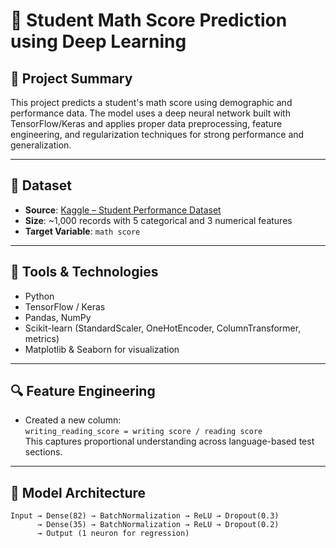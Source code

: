 # 🧮 Student Math Score Prediction using Deep Learning

## 📌 Project Summary
This project predicts a student's math score using demographic and performance data. The model uses a deep neural network built with TensorFlow/Keras and applies proper data preprocessing, feature engineering, and regularization techniques for strong performance and generalization.

---

## 📂 Dataset
- **Source**: [Kaggle – Student Performance Dataset](https://www.kaggle.com/spscientist/students-performance-in-exams)
- **Size**: ~1,000 records with 5 categorical and 3 numerical features
- **Target Variable**: `math score`

---

## 🔨 Tools & Technologies
- Python
- TensorFlow / Keras
- Pandas, NumPy
- Scikit-learn (StandardScaler, OneHotEncoder, ColumnTransformer, metrics)
- Matplotlib & Seaborn for visualization

---

## 🔍 Feature Engineering
- Created a new column:  
  `writing_reading_score = writing score / reading score`  
  This captures proportional understanding across language-based test sections.

---

## 🧠 Model Architecture
```text
Input → Dense(82) → BatchNormalization → ReLU → Dropout(0.3)
      → Dense(35) → BatchNormalization → ReLU → Dropout(0.2)
      → Output (1 neuron for regression)
